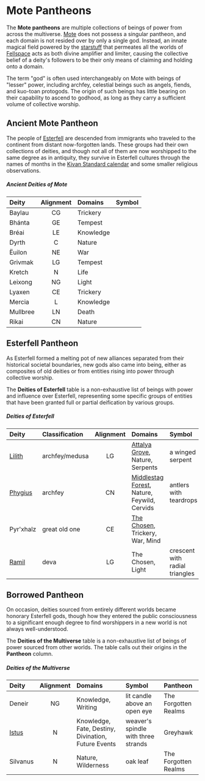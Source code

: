 # Mote Pantheons

The **Mote pantheons** are multiple collections of beings of power from across the multiverse. [Mote](../ch-1-welcome-to-mote/cosmology/mote.md) does not possess a singular pantheon, and each domain is not resided over by only a single god. Instead, an innate magical field powered by the [starstuff](../ch-6-mote-treasures/starstuff.md) that permeates all the worlds of [Fellspace](../ch-1-welcome-to-mote/cosmology/fellspace.md) acts as both divine amplifier and limiter, causing the collective belief of a deity's followers to be their only means of claiming and holding onto a domain.

The term "god" is often used interchangeably on Mote with beings of "lesser" power, including archfey, celestial beings such as angels, fiends, and kuo-toan protogods. The origin of such beings has little bearing on their capability to ascend to godhood, as long as they carry a sufficient volume of collective worship.

## Ancient Mote Pantheon

The people of [Esterfell](../ch-4-esterfell-gazetteer/esterfell.md) are descended from immigrants who traveled to the continent from distant now-forgotten lands. These groups had their own collections of deities, and though not all of them are now worshipped to the same degree as in antiquity, they survive in Esterfell cultures through the names of months in the [Kivan Standard calendar](../ch-3-stories-of-mote/timekeeping.md#kivan-standard) and some smaller religious observations.

##### Ancient Deities of Mote
|  Deity | Alignment | Domains | Symbol |
|:-------|:---------:|:--------|:-------|
| Baylau | CG | Trickery |  |
| Bhánta | GE | Tempest |  |
| Bréai | LE | Knowledge |  |
| Dyrth | C | Nature |  |
| Ëuilon | NE | War |  |
| Grivmak | LG | Tempest |  |
| Kretch | N | Life |  |
| Leixong | NG | Light |  |
| Lyaxen | CE | Trickery |  |
| Mercia | L | Knowledge |  |
| Mullbree | LN | Death |  |
| Rikai  | CN | Nature |  |

## Esterfell Pantheon

As Esterfell formed a melting pot of new alliances separated from their historical societal boundaries, new gods also came into being, either as composites of old deities or from entities rising into power through collective worship.

The **Deities of Esterfell** table is a non-exhaustive list of beings with power and influence over Esterfell, representing some specific groups of entities that have been granted full or partial deification by various groups.

##### Deities of Esterfell
|  Deity | Classification | Alignment | Domains | Symbol |
|:-------|:---------------|:---------:|:--------|:-------|
| [Lilith](esterfell-deities/lilith.md) | archfey/medusa | LG | [Attalya Grove](../ch-4-esterfell-gazetteer/lenya/attalya-grove.md), Nature, Serpents | a winged serpent |
| [Phygius](esterfell-deities/phygius.md) | archfey | CN | [Middlestag Forest](../ch-4-esterfell-gazetteer/lenya/middlestag-forest.md), Nature, Feywild, Cervids | antlers with teardrops |
| Pyr'xhalz | great old one | CE | [The Chosen](../ch-2-people-of-mote/organizations/the-chosen/the-chosen.md), Trickery, War, Mind |  |
| [Ramil](esterfell-deities/ramil.md) | deva | LG | The Chosen, Light | crescent with radial triangles |

## Borrowed Pantheon

On occasion, deities sourced from entirely different worlds became honorary Esterfell gods, though how they entered the public consciousness to a significant enough degree to find worshippers in a new world is not always well-understood.

The **Deities of the Multiverse** table is a non-exhaustive list of beings of power sourced from other worlds. The table calls out their origins in the **Pantheon** column.

##### Deities of the Multiverse
|  Deity | Alignment | Domains | Symbol | Pantheon |
|:-------|:---------:|:--------|:-------|:---------|
| Deneir | NG | Knowledge, Writing | lit candle above an open eye | The Forgotten Realms |
| [Istus](multiverse-deities/istus.md) | N | Knowledge, Fate, Destiny, Divination, Future Events | weaver's spindle with three strands | Greyhawk |
| Silvanus | N | Nature, Wilderness | oak leaf | The Forgotten Realms |

